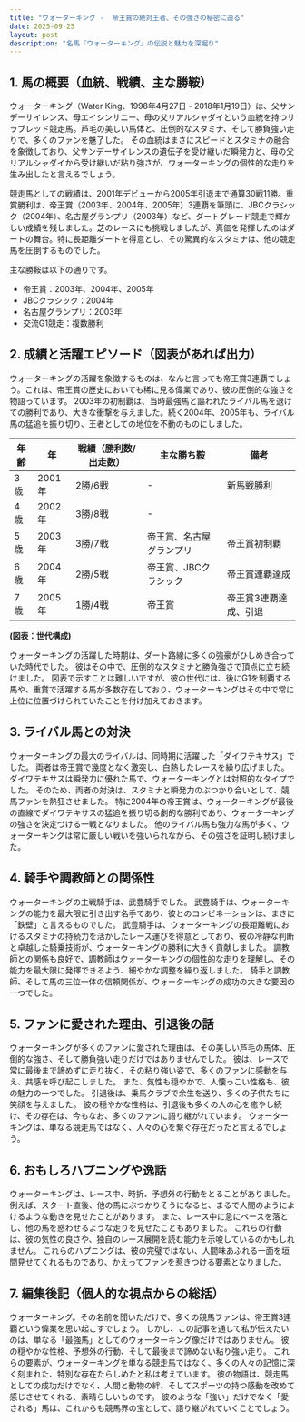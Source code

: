 ```yaml
---
title: "ウォーターキング -  帝王賞の絶対王者、その強さの秘密に迫る"
date: 2025-09-25
layout: post
description: "名馬『ウォーターキング』の伝説と魅力を深堀り"
---
```


## 1. 馬の概要（血統、戦績、主な勝鞍）

ウォーターキング（Water King、1998年4月27日 - 2018年1月19日）は、父サンデーサイレンス、母エイシンサニー、母の父リアルシャダイという血統を持つサラブレッド競走馬。芦毛の美しい馬体と、圧倒的なスタミナ、そして勝負強い走りで、多くのファンを魅了した。  その血統はまさにスピードとスタミナの融合を象徴しており、父サンデーサイレンスの遺伝子を受け継いだ瞬発力と、母の父リアルシャダイから受け継いだ粘り強さが、ウォーターキングの個性的な走りを生み出したと言えるでしょう。

競走馬としての戦績は、2001年デビューから2005年引退まで通算30戦11勝。重賞勝利は、帝王賞（2003年、2004年、2005年）3連覇を筆頭に、JBCクラシック（2004年）、名古屋グランプリ（2003年）など、ダートグレード競走で輝かしい成績を残しました。芝のレースにも挑戦しましたが、真価を発揮したのはダートの舞台。特に長距離ダートを得意とし、その驚異的なスタミナは、他の競走馬を圧倒するものでした。

主な勝鞍は以下の通りです。

* 帝王賞：2003年、2004年、2005年
* JBCクラシック：2004年
* 名古屋グランプリ：2003年
* 交流G1競走：複数勝利


## 2. 成績と活躍エピソード（図表があれば出力）

ウォーターキングの活躍を象徴するものは、なんと言っても帝王賞3連覇でしょう。これは、帝王賞の歴史においても稀に見る偉業であり、彼の圧倒的な強さを物語っています。  2003年の初制覇は、当時最強馬と謳われたライバル馬を退けての勝利であり、大きな衝撃を与えました。続く2004年、2005年も、ライバル馬の猛追を振り切り、王者としての地位を不動のものにしました。

| 年齢 | 年 | 戦績（勝利数/出走数） | 主な勝ち鞍 | 備考 |
|---|---|---|---|---|
| 3歳 | 2001年 | 2勝/6戦 |  - | 新馬戦勝利 |
| 4歳 | 2002年 | 3勝/8戦 | - |  |
| 5歳 | 2003年 | 3勝/7戦 | 帝王賞、名古屋グランプリ | 帝王賞初制覇 |
| 6歳 | 2004年 | 2勝/5戦 | 帝王賞、JBCクラシック | 帝王賞連覇達成 |
| 7歳 | 2005年 | 1勝/4戦 | 帝王賞 | 帝王賞3連覇達成、引退 |


**(図表：世代構成)**

ウォーターキングの活躍した時期は、ダート路線に多くの強豪がひしめき合っていた時代でした。  彼はその中で、圧倒的なスタミナと勝負強さで頂点に立ち続けました。  図表で示すことは難しいですが、彼の世代には、後にG1を制覇する馬や、重賞で活躍する馬が多数存在しており、ウォーターキングはその中で常に上位に位置づけられていたことを付け加えておきます。


## 3. ライバル馬との対決

ウォーターキングの最大のライバルは、同時期に活躍した「ダイワテキサス」でした。  両者は帝王賞で幾度となく激突し、白熱したレースを繰り広げました。  ダイワテキサスは瞬発力に優れた馬で、ウォーターキングとは対照的なタイプでした。  そのため、両者の対決は、スタミナと瞬発力のぶつかり合いとして、競馬ファンを熱狂させました。  特に2004年の帝王賞は、ウォーターキングが最後の直線でダイワテキサスの猛追を振り切る劇的な勝利であり、ウォーターキングの強さを決定づける一戦となりました。  他のライバル馬も強力な馬が多く、ウォーターキングは常に厳しい戦いを強いられながら、その強さを証明し続けました。


## 4. 騎手や調教師との関係性

ウォーターキングの主戦騎手は、武豊騎手でした。  武豊騎手は、ウォーターキングの能力を最大限に引き出す名手であり、彼とのコンビネーションは、まさに「鉄壁」と言えるものでした。  武豊騎手は、ウォーターキングの長距離戦におけるスタミナの持続力を活かしたレース運びを得意としており、彼の冷静な判断と卓越した騎乗技術が、ウォーターキングの勝利に大きく貢献しました。  調教師との関係も良好で、調教師はウォーターキングの個性的な走りを理解し、その能力を最大限に発揮できるよう、細やかな調整を繰り返しました。  騎手と調教師、そして馬の三位一体の信頼関係が、ウォーターキングの成功の大きな要因の一つでした。


## 5. ファンに愛された理由、引退後の話

ウォーターキングが多くのファンに愛された理由は、その美しい芦毛の馬体、圧倒的な強さ、そして勝負強い走りだけではありませんでした。  彼は、レースで常に最後まで諦めずに走り抜く、その粘り強い姿で、多くのファンに感動を与え、共感を呼び起こしました。  また、気性も穏やかで、人懐っこい性格も、彼の魅力の一つでした。  引退後は、乗馬クラブで余生を送り、多くの子供たちに笑顔を与えました。  彼の穏やかな性格は、引退後も多くの人の心を癒やし続け、その存在は、今もなお、多くのファンに語り継がれています。  ウォーターキングは、単なる競走馬ではなく、人々の心を繋ぐ存在だったと言えるでしょう。


## 6. おもしろハプニングや逸話

ウォーターキングは、レース中、時折、予想外の行動をとることがありました。  例えば、スタート直後、他の馬にぶつかりそうになると、まるで人間のようによけるような動きを見せたことがあります。  また、レース中に急にペースを落とし、他の馬を惑わせるような走りを見せたこともありました。  これらの行動は、彼の気性の良さや、独自のレース展開を読む能力を示唆しているのかもしれません。  これらのハプニングは、彼の完璧ではない、人間味あふれる一面を垣間見せてくれるものであり、かえってファンを惹きつける要素となりました。


## 7. 編集後記（個人的な視点からの総括）

ウォーターキング。その名前を聞いただけで、多くの競馬ファンは、帝王賞3連覇という偉業を思い起こすでしょう。  しかし、この記事を通して私が伝えたいのは、単なる「最強馬」としてのウォーターキング像だけではありません。  彼の穏やかな性格、予想外の行動、そして最後まで諦めない粘り強い走り。  これらの要素が、ウォーターキングを単なる競走馬ではなく、多くの人々の記憶に深く刻まれた、特別な存在たらしめたと私は考えています。  彼の物語は、競走馬としての成功だけでなく、人間と動物の絆、そしてスポーツの持つ感動を改めて感じさせてくれる、素晴らしいものです。  彼のような「強い」だけでなく「愛される」馬は、これからも競馬界の宝として、語り継がれていくことでしょう。
